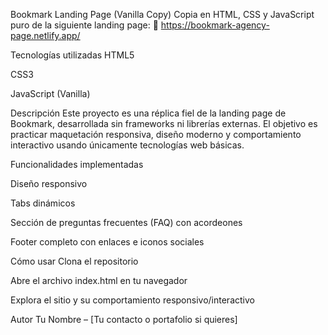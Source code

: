 Bookmark Landing Page (Vanilla Copy)
Copia en HTML, CSS y JavaScript puro de la siguiente landing page:
🔗 https://bookmark-agency-page.netlify.app/

Tecnologías utilizadas
HTML5

CSS3

JavaScript (Vanilla)

Descripción
Este proyecto es una réplica fiel de la landing page de Bookmark, desarrollada sin frameworks ni librerías externas. El objetivo es practicar maquetación responsiva, diseño moderno y comportamiento interactivo usando únicamente tecnologías web básicas.

Funcionalidades implementadas

Diseño responsivo

Tabs dinámicos

Sección de preguntas frecuentes (FAQ) con acordeones

Footer completo con enlaces e iconos sociales

Cómo usar
Clona el repositorio

Abre el archivo index.html en tu navegador

Explora el sitio y su comportamiento responsivo/interactivo

Autor
Tu Nombre – [Tu contacto o portafolio si quieres]

